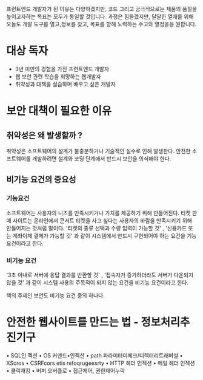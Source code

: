 프런트엔드 개발자가 된 이유는 다양하겠지만, 코드 그리고 궁극적으로는 제품의 품질을 높이고자하는 목표는 모두가 동일할 것입니다.
과정은 힘들겠지만, 달달한 열매를 위해 오늘도 개발 도구를 열고,정보를 찾고, 목표를 향해 노력하는 수고와 열정을응 원합니다.

# 대상 독자

- 3년 미만의 경험을 가진 프런트엔드 개발자
- 웹 보안 관련 학습을 희망하는 웹개발자
- 취약성과 대책을 실습하며 배우고 싶은 개발자

# 보안 대책이 필요한 이유

## 취약성은 왜 발생할까 ?

취약성은 소프트웨어의 설계가 불충분하거나 기술적인 실수로 인해 발생한다.
안전한 소프트웨어를 개발하려면 설계와 코딩 단계에서 반드시 보안을 의식해야 한다.

## 비기능 요건의 중요성

### 기능요건

소프트웨어는 사용자의 니즈를 만족시키거나 가치를 제공하기 위해 만들어진다.
티켓 판매 사이트는 온라인에서 콘서트 티켓을 사고 싶다는 사용자의 바람을 만족시키기 위해 만들어지는 것처럼 말이다.
'티켓의 종류 선택과 수량 입력이 가능할 것' , '신용카드 또는 계좌이체 결제가 가능할 것' 과 같이 시스템에서 반드시 구현되어야 하는 요건을 기능 요건이라고 한다.

### 비기능 요건

'3초 이내로 서버에 응답 결과를 반환할 것' , '접속자가 증가하더라도 서버가 다운되지 않을 것' 과 같이 시스템 사용의 주목적이 되지 않는 요건을 비기능 요건이라고 한다.

책의 주제인 보안도 비기능 요건 중의 하나다.

# 안전한 웹사이트를 만드는 법 - 정보처리추진기구

• SQL인 젝션
• OS 커맨드•인젝션
• path 파라미터미체크/디렉터리트래버설
• XScros
• CSRFcors etis refoqrugeesrty
• HTTP 헤더 인젝션 • 메일 헤더 인젝션
• 클릭재킹
• 버퍼 오버플로
• 접근제어, 권한제어누락
